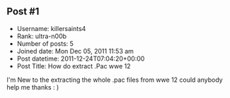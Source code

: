## Post #1
- Username: killersaints4
- Rank: ultra-n00b
- Number of posts: 5
- Joined date: Mon Dec 05, 2011 11:53 am
- Post datetime: 2011-12-24T07:04:20+00:00
- Post Title: How do extract .Pac wwe 12

I'm New to the extracting the whole .pac files from wwe 12 could anybody help me thanks : )
